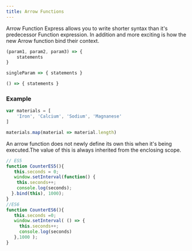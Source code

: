 ```yaml
---
title: Arrow Functions
---
```


Arrow Function Express allows you to write shorter syntax than it's predecessor Function expression. In addition and more exciting is how the new Arrow function bind their context.

```javascript
(param1, param2, param3) => {
    statements
}

singleParam => { statements }

() => { statements }
```

### Example

```javascript
var materials = [
    'Iron', 'Calcium', 'Sodium', 'Magnanese'
]

materials.map(material => material.length)
```

An arrow function does not newly define its own this when it's being executed.The value of this is always inherited from the enclosing scope.

```javascript
// ES5
function CounterES5(){
   this.seconds = 0;
   window.setInterval(function() {
    this.seconds++;
    console.log(seconds);
  }.bind(this), 1000);
}
//ES6
function CounterES6(){
   this.seconds =0;
   window.setInterval( () => {
     this.seconds++;
     console.log(seconds)
   },1000 );
}
```
